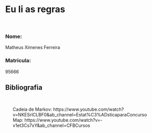 <h1>Eu li as regras</h1>
<br>
<h3>Nome: </h3>
<t>Matheus Ximenes Ferreira</t><br>
<h3>Matricula: </h3>
<t>95666</t><br>

<h2>Bibliografia</h2>
<br>
<t>
<ul>
    <t>Cadeia de Markov: https://www.youtube.com/watch?v=NKESrlCLBF0&ab_channel=Estat%C3%ADsticaparaConcurso</t><br>
    <t>Map: https://www.youtube.com/watch?v=-v1et3Cs7xY&ab_channel=CFBCursos</t><br>
</ul>
</t>